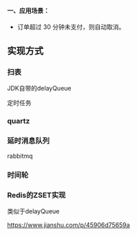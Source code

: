 

#### 一、应用场景：

- 订单超过 30 分钟未支付，则自动取消。



## 实现方式

### 扫表



JDK自带的delayQueue



定时任务

### quartz



### 延时消息队列

rabbitmq



### 时间轮





### Redis的ZSET实现

类似于delayQueue





https://www.jianshu.com/p/45906d75659a